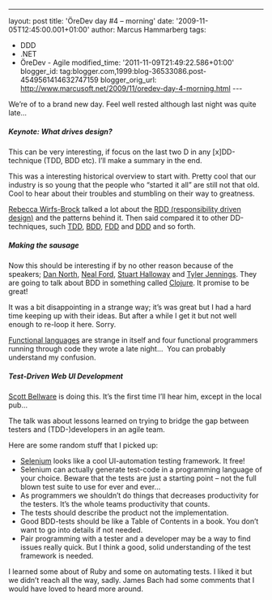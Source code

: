 ---
layout: post
title: 'ÖreDev day \#4 – morning'
date: '2009-11-05T12:45:00.001+01:00'
author: Marcus Hammarberg
tags:
  - DDD
  - .NET
   - ÖreDev - Agile
modified_time: '2011-11-09T21:49:22.586+01:00'
blogger_id: tag:blogger.com,1999:blog-36533086.post-4549561414632747159
blogger_orig_url: http://www.marcusoft.net/2009/11/oredev-day-4-morning.html ---

We’re of to a brand new day. Feel well rested although last night was
quite late…

##### Keynote: What drives design?

This can be very interesting, if focus on the last two D in any
\[x\]DD-technique (TDD, BDD etc). I’ll make a summary in the end.

This was a interesting historical overview to start with. Pretty cool
that our industry is so young that the people who “started it all” are
still not that old. Cool to hear about their troubles and stumbling on
their way to greatness.

<a href="http://www.wirfs-brock.com/" target="_blank">Rebecca
Wirfs-Brock</a> talked a lot about the <a
href="http://acronyms.thefreedictionary.com/Responsibility-Driven+Design"
target="_blank">RDD (responsibility driven design)</a> and the patterns
behind it. Then said compared it to other DD-techniques, such
<a href="http://en.wikipedia.org/wiki/Test-driven_development"
target="_blank">TDD</a>,
<a href="http://en.wikipedia.org/wiki/Behavior_Driven_Development"
target="_blank">BDD</a>,
<a href="http://en.wikipedia.org/wiki/Feature_Driven_Development"
target="_blank">FDD</a> and
<a href="http://en.wikipedia.org/wiki/Domain-driven_design"
target="_blank">DDD</a> and so forth.

##### Making the sausage

Now this should be interesting if by no other reason because of the
speakers; <a href="http://dannorth.net/" target="_blank">Dan North</a>,
<a href="http://www.nealford.com/" target="_blank">Neal Ford</a>,
<a href="http://thinkrelevance.com/" target="_blank">Stuart Halloway</a>
and <a href="http://tyler.officialopinion.com/" target="_blank">Tyler
Jennings</a>. They are going to talk about BDD in something called
<a href="http://clojure.org/" target="_blank">Clojure</a>. It promise to
be great!

It was a bit disappointing in a strange way; it’s was great but I had a
hard time keeping up with their ideas. But after a while I get it but
not well enough to re-loop it here. Sorry.

<a href="http://en.wikipedia.org/wiki/Functional_programming"
target="_blank">Functional languages</a> are strange in itself and four
functional programmers running through code they wrote a late night… 
You can probably understand my confusion.

##### Test-Driven Web UI Development

<a href="http://blog.scottbellware.com/" target="_blank">Scott
Bellware</a> is doing this. It’s the first time I’ll hear him, except in
the local pub…

The talk was about lessons learned on trying to bridge the gap between
testers and (TDD-)developers in an agile team.

Here are some random stuff that I picked up:

-   <a href="http://seleniumhq.org/projects/ide/"
    target="_blank">Selenium</a> looks like a cool UI-automation testing
    framework. It free!
-   Selenium can actually generate test-code in a programming language
    of your choice. Beware that the tests are just a starting point –
    not the full blown test suite to use for ever and ever…
-   As programmers we shouldn’t do things that decreases productivity
    for the testers. It’s the whole teams productivity that counts.
-   The tests should describe the product not the implementation.
-   Good BDD-tests should be like a Table of Contents in a book. You
    don’t want to go into details if not needed.
-   Pair programming with a tester and a developer may be a way to find
    issues really quick. But I think a good, solid understanding of the
    test framework is needed.

I learned some about of Ruby and some on automating tests. I liked it
but we didn’t reach all the way, sadly. James Bach had some comments
that I would have loved to heard more around.
